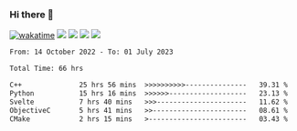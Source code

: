 ### Hi there 👋
[![wakatime](https://wakatime.com/badge/user/368879df-dc38-4b1a-86c4-8a2054a0e074.svg)](https://wakatime.com/@368879df-dc38-4b1a-86c4-8a2054a0e074)
<img src="https://img.shields.io/badge/Windows-0078D6?style=flat&logo=Windows&logoColor=white">
<img src="https://img.shields.io/badge/IntelliJ_IDEA-000000.svg?style=flat&logo=IntelliJ-IDEA&logoColor=white">
<img src="https://img.shields.io/badge/Visual_Studio_Code-007ACC?style=flat&logo=Visual-Studio-Code&logoColor=white">
<img src="https://img.shields.io/badge/Discord-5865F2?label=kano%233578&style=flat&logo=discord&logoColor=white">
<br>


<!--START_SECTION:waka-->

```txt
From: 14 October 2022 - To: 01 July 2023

Total Time: 66 hrs

C++              25 hrs 56 mins  >>>>>>>>>>---------------   39.31 %
Python           15 hrs 16 mins  >>>>>>-------------------   23.13 %
Svelte           7 hrs 40 mins   >>>----------------------   11.62 %
ObjectiveC       5 hrs 41 mins   >>-----------------------   08.61 %
CMake            2 hrs 15 mins   >------------------------   03.43 %
```

<!--END_SECTION:waka-->
